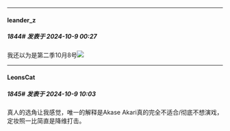 ﻿
*****

####  leander_z  
##### 1844#       发表于 2024-10-9 00:27

我还以为是第二季10月8号<img src="https://static.saraba1st.com/image/smiley/face2017/112.png" referrerpolicy="no-referrer">


*****

####  LeonsCat  
##### 1845#       发表于 2024-10-9 10:03

真人的选角让我感觉，唯一的解释是Akase Akari真的完全不适合/彻底不想演戏，定妆照一比简直是降维打击。

